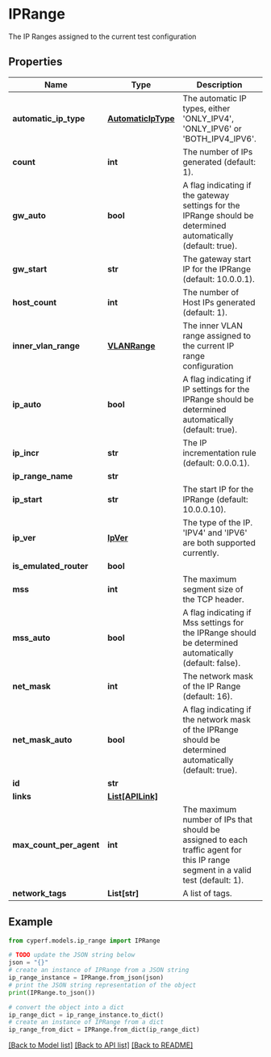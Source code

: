 # IPRange

The IP Ranges assigned to the current test configuration

## Properties

Name | Type | Description | Notes
------------ | ------------- | ------------- | -------------
**automatic_ip_type** | [**AutomaticIpType**](AutomaticIpType.md) | The automatic IP types, either &#39;ONLY_IPV4&#39;, &#39;ONLY_IPV6&#39; or &#39;BOTH_IPV4_IPV6&#39;. | [optional] 
**count** | **int** | The number of IPs generated (default: 1). | [optional] 
**gw_auto** | **bool** | A flag indicating if the gateway settings for the IPRange should be determined automatically (default: true). | 
**gw_start** | **str** | The gateway start IP for the IPRange (default: 10.0.0.1). | [optional] 
**host_count** | **int** | The number of Host IPs generated (default: 1). | [optional] 
**inner_vlan_range** | [**VLANRange**](VLANRange.md) | The inner VLAN range assigned to the current IP range configuration | [optional] 
**ip_auto** | **bool** | A flag indicating if IP settings for the IPRange should be determined automatically (default: true). | 
**ip_incr** | **str** | The IP incrementation rule (default: 0.0.0.1). | [optional] 
**ip_range_name** | **str** |  | 
**ip_start** | **str** | The start IP for the IPRange (default: 10.0.0.10). | [optional] 
**ip_ver** | [**IpVer**](IpVer.md) | The type of the IP. &#39;IPV4&#39; and &#39;IPV6&#39; are both supported currently. | 
**is_emulated_router** | **bool** |  | [optional] 
**mss** | **int** | The maximum segment size of the TCP header. | [optional] 
**mss_auto** | **bool** | A flag indicating if Mss settings for the IPRange should be determined automatically (default: false). | 
**net_mask** | **int** | The network mask of the IP Range (default: 16). | [optional] 
**net_mask_auto** | **bool** | A flag indicating if the network mask of the IPRange should be determined automatically (default: true). | 
**id** | **str** |  | [optional] 
**links** | [**List[APILink]**](APILink.md) |  | [optional] 
**max_count_per_agent** | **int** | The maximum number of IPs that should be assigned to each traffic agent for this IP range segment in a valid test (default: 1). | [optional] 
**network_tags** | **List[str]** | A list of tags. | [optional] 

## Example

```python
from cyperf.models.ip_range import IPRange

# TODO update the JSON string below
json = "{}"
# create an instance of IPRange from a JSON string
ip_range_instance = IPRange.from_json(json)
# print the JSON string representation of the object
print(IPRange.to_json())

# convert the object into a dict
ip_range_dict = ip_range_instance.to_dict()
# create an instance of IPRange from a dict
ip_range_from_dict = IPRange.from_dict(ip_range_dict)
```
[[Back to Model list]](../README.md#documentation-for-models) [[Back to API list]](../README.md#documentation-for-api-endpoints) [[Back to README]](../README.md)



